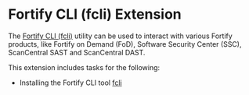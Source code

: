 # Fortify CLI (fcli) Extension

The [Fortify CLI (fcli)](https://github.com/fortify/fcli) utility can be used to interact with various Fortify products, like Fortify on Demand (FoD), Software Security Center (SSC), ScanCentral SAST and ScanCentral DAST.

This extension includes tasks for the following:

- Installing the Fortify CLI tool [fcli](https://github.com/fortify/fcli)

